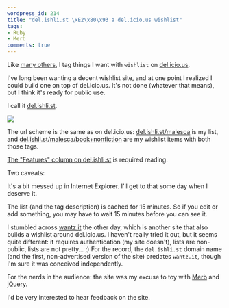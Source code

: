 ```yaml
---
wordpress_id: 214
title: "del.ishli.st \xE2\x80\x93 a del.icio.us wishlist"
tags:
- Ruby
- Merb
comments: true
---
```

Like <a href="http://del.icio.us/tags/wishlist">many others</a>, I tag things I want with <code>wishlist</code> on <a href="http://del.icio.us">del.icio.us</a>.

I've long been wanting a decent wishlist site, and at one point I realized I could build one on top of del.icio.us. It's not done (whatever that means), but I think it's ready for public use.

I call it <a href="http://del.ishli.st">del.ishli.st</a>.

<p class="center"><a href="http://del.ishli.st/malesca"><img src="/uploads/delishlist.png" class="bordered"></a></p>

<!--more-->

The url scheme is the same as on del.icio.us: <a href="http://del.ishli.st/malesca">del.ishli.st/malesca</a> is my list, and <a href="http://del.ishli.st/malesca/book+nonfiction">del.ishli.st/malesca/book+nonfiction</a> are my wishlist items with both those tags.

<a href="http://del.ishli.st#features">The "Features" column on del.ishli.st</a> is required reading.

Two caveats:

It's a bit messed up in Internet Explorer. I'll get to that some day when I deserve it.

The list (and the tag description) is cached for 15 minutes. So if you edit or add something, you may have to wait 15 minutes before you can see it.

I stumbled across <a href="http://wantz.it/">wantz.it</a> the other day, which is another site that also builds a wishlist around del.icio.us. I haven't really tried it out, but it seems quite different: it requires authentication (my site doesn't), lists are non-public, lists are not pretty… ;) For the record, the <code>del.ishli.st</code> domain name (and the first, non-advertised version of the site) predates <code>wantz.it</code>, though I'm sure it was conceived independently.

For the nerds in the audience: the site was my excuse to toy with <a href="http://merbivore.com/">Merb</a> and <a href="http://jquery.com/">jQuery</a>.

I'd be very interested to hear feedback on the site.
